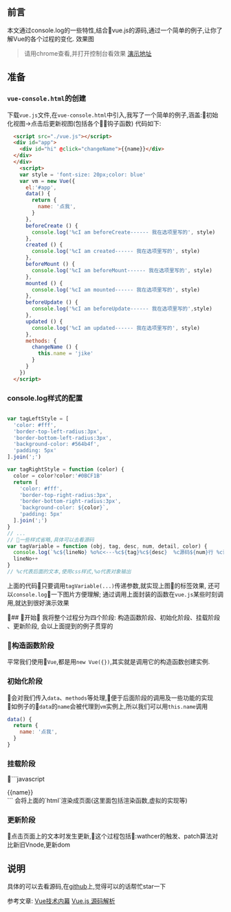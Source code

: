 ## 前言
本文通过console.log的一些特性,结合vue.js的源码,通过一个简单的例子,让你了解Vue的各个过程的变化.
效果图


>请用chrome查看,并打开控制台看效果
[演示地址](http://www.vue-console.xyz/)

## 准备
### `vue-console.html`的创建
下载`vue.js`文件,在`vue-console.html`中引入,我写了一个简单的例子,涵盖:初始化视图->点击后更新视图(包括各个钩子函数)
代码如下:
```html
  <script src="./vue.js"></script>
  <div id="app">
    <div id="hi" @click="changeName">{{name}}</div>
  </div>
  </div>
    <script>
    var style = 'font-size: 20px;color: blue'
    var vm = new Vue({
      el:'#app',
      data() {
        return {
          name: '点我',
        }
      },
      beforeCreate () {
        console.log('%cI am beforeCreate------ 我在选项里写的', style)
      },
      created () {
        console.log('%cI am created------ 我在选项里写的', style)
      },
      beforeMount () {
        console.log('%cI am beforeMount------ 我在选项里写的', style)
      },
      mounted () {
        console.log('%cI am mounted------ 我在选项里写的', style)
      },
      beforeUpdate () {
        console.log('%cI am beforeUpdate------ 我在选项里写的',style)
      },
      updated () {
        console.log('%cI am updated------ 我在选项里写的', style)
      },
      methods: {
        changeName () {
          this.name = 'jike'
        } 
      }
    })  
  </script>
```

### console.log样式的配置
```javascript

var tagLeftStyle = [
  'color: #fff',
  'border-top-left-radius:3px',
  'border-bottom-left-radius:3px',
  'background-color: #564b4f',
  'padding: 5px'
].join(';')

var tagRightStyle = function (color) {
  color = color?color:'#0BCF1B'
  return [
    'color: #fff',
    'border-top-right-radius:3px',
    'border-bottom-right-radius:3px',
    `background-color: ${color}`,
    'padding: 5px'
  ].join(';')
}
// ...
// 一些样式省略,具体可以去看源码
var tagVariable = function (obj, tag, desc, num, detail, color) {
  console.log(`%c${lineNo} %o%c<---%c${tag}%c${desc}  %c源码${num}行 %c说明: %o`, noStyle, obj, arrowStyle ,tagLeftStyle, tagRightStyle(color), sourceNoStyle, detailStyle, detail)
  lineNo++
}
// %c代表后面的文本,使用css样式,%o代表对象输出
```
上面的代码只要调用`tagVariable(...)`传递参数,就实现上图的标签效果,
还可以`console.log`一下图片方便理解;
通过调用上面封装的函数在`vue.js`某些时刻调用,就达到很好演示效果


## 开始
我将整个过程分为四个阶段: 构造函数阶段、初始化阶段、挂载阶段 、更新阶段,
会以上面提到的例子贯穿的
### 构造函数阶段
平常我们使用`Vue`,都是用`new Vue({})`,其实就是调用它的构造函数创建实例.

### 初始化阶段
会对我们传入`data`、`methods`等处理,便于后面阶段的调用及一些功能的实现
如例子的`data`的`name`会被代理到`vm`实例上,所以我们可以用`this.name`调用
```javascript
data() {
  return {
    name: '点我',
  }
}
```

### 挂载阶段
```javascript
<div id="app">
  <div id="hi" @click="changeName">{{name}}</div>
</div>
```
会将上面的`html`渲染成页面(这里面包括渲染函数,虚拟的实现等)

### 更新阶段
点击页面上的文本时发生更新,这个过程包括:wathcer的触发、patch算法对比新旧Vnode,更新dom

## 说明
具体的可以去看源码,在[github](https://github.com/liuyangjike/vue-console)上,觉得可以的话帮忙star一下

参考文章: [Vue技术内幕](http://hcysun.me/vue-design/)
[Vue.js 源码解析](https://github.com/answershuto/learnVue)